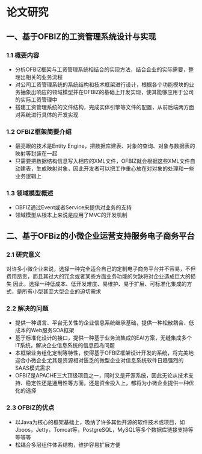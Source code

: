 # 论文研究
## 一、基于OFBIZ的工资管理系统设计与实现
### 1.1 概要内容
* 分析OFBIZ框架与工资管理系统相结合的实现方法，结合企业的实际需要，整理出相关的业务流程
* 对公司工资管理系统的系统结构和技术框架进行设计，根据各个功能模块的业务抽象出响应的领域模型并在OFBIZ的基础上开发实现，使其能够应用于公司的实际工资管理中
* 搭建工资管理系统的文件结构，完成实体引擎等文件的配置，从前后端两方面对系统进行具体的开发实现
### 1.2 OFBIZ框架简要介绍
* 最亮眼的技术是Entity Engine，把数据库建表、对象的查询、对象与数据表的映射等封装在一起
* 只需要把数据结构信息写入相应的XML文件，OFBIZ就会根据这些XML文件自动建表，生成映射对象，因此开发者可以把工作重心放在对对象的处理和一些业务逻辑上
### 1.3 领域模型概述
* OBFIZ通过Event或者Service来提供对业务的支持
* 领域模型从根本上来说是应用了MVC的开发机制

## 二、基于OFBiz的小微企业运营支持服务电子商务平台
### 2.1 研究意义
对许多小微企业来说，选择一种完全适合自己的定制电子商务平台并不容易，不但费用昂贵，而且其过大的冗余或者某些方面业务功能的欠缺将对企业造成巨大的损失
因此，选择一种低成本、低开发难度、易维护、易于扩展、可标准化集成的方式，是所有小型甚至大型企业的迫切需求
### 2.2 解决的问题
* 提供一种语言、平台无关性的企业信息系统继承基础，提供一种松散耦合、低成本的Web服务SOA框架
* 基于标准化设计的接口，提供一种基于业务流集成的EAI方案，无缝集成多个IT系统，解决企业信息系统的信息孤岛问题
* 本框架业务组化定制等特性，使得基于OFBIZ框架设计开发的系统，将完美地迎合小微企业尤其是资源相对匮乏的微型企业对信息系统软件日趋强烈的SAAS模式需求
* OFBIZ是APACHE三大顶级项目之一，同时又是开源系统，因此无论从技术支持、稳定性还是通用性等方面，还是资金投入上，都将为小微企业提供一种优化的选择
### 2.3 OFBIZ的优点
* 以Java为核心的框架基础上，吸纳了许多其他开源的软件技术或项目，如Jboos，Jetty，Tomcat等，PostgreSQL，MySQL等多个数据库链接支持等等等等
* 松耦合多层组件体系结构，维护容易扩展方便